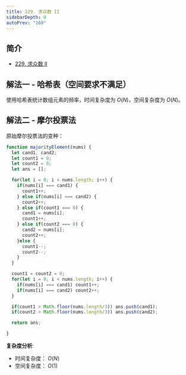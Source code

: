 ```yaml
---
title: 229. 求众数 II
sidebarDepth: 0
autoPrev: "169"
--- 
```

 
 
## 简介
- [229. 求众数 II](https://leetcode-cn.com/problems/majority-element-ii/)

## 解法一 - 哈希表（空间要求不满足）
使用哈希表统计数组元素的频率，时间复杂度为 $O(N)$，空间复杂度为 $O(N)$。

## 解法二 - 摩尔投票法
原始摩尔投票法的变种：
```javascript
function majorityElement(nums) {
  let cand1, cand2;
  let count1 = 0;
  let count2 = 0;
  let ans = [];

  for(let i = 0; i < nums.length; i++) {
    if(nums[i] === cand1) {
      count1++;
    } else if(nums[i] === cand2) {
      count2++;
    } else if(count1 === 0) {
      cand1 = nums[i];
      count1++;
    } else if(count2 === 0) {
      cand2 = nums[i];
      count2++;
    }else {
      count1--;
      count2--;
    }
  }

  count1 = count2 = 0;
  for(let i = 0; i < nums.length; i++) {
    if(nums[i] === cand1) count1++;
    if(nums[i] === cand2) count2++;
  }

  if(count1 > Math.floor(nums.length/3)) ans.push(cand1);
  if(count2 > Math.floor(nums.length/3)) ans.push(cand2);

  return ans;

}

```
**复杂度分析**:
- 时间复杂度： $O(N)$
- 空间复杂度： $O(1)$